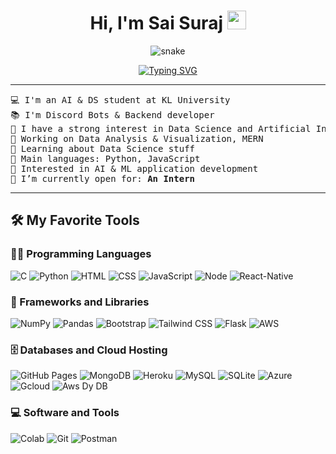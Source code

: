 <h1 align="center">
Hi, I'm Sai Suraj
	<a href="https://github.com/saisurajch" target="_self">
		<img src="https://media.giphy.com/media/hvRJCLFzcasrR4ia7z/giphy.gif" width="30">
	</a>
</h1>

<div align="center">
  <img  src="./main/Snake-grid.svg"
       alt="snake" />
</div>

<p align="center">
	<a href="https://git.io/typing-svg"><img src="https://readme-typing-svg.herokuapp.com?font=Fira+Code&pause=1000&color=075F0A&center=true&vCenter=true&width=435&lines=AI+%7C+DS+%7C+ML+Enthusiast;Love+to+learn+new+things;Interested+in+new+projects" alt="Typing SVG" /></a>
</p>


<hr>

<pre>
💻 I'm an AI & DS student at KL University
📚 I'm Discord Bots & Backend developer
📝 I have a strong interest in Data Science and Artificial Intelligence
🔭 Working on Data Analysis & Visualization, MERN
🌱 Learning about Data Science stuff
🌟 Main languages: Python, JavaScript
🚩 Interested in AI & ML application development
🤔 I’m currently open for: <b>An Intern</b></a>
</pre>
<hr>


## 🛠️ My Favorite Tools

### 👨‍💻 Programming Languages

<p>
    <img alt="C" src="https://img.shields.io/badge/C-00599C?&logo=c&logoColor=white">
    <img alt="Python" src="https://img.shields.io/badge/Python%20-%2314354C.svg?logo=python&logoColor=white">
    <img alt="HTML" src="https://img.shields.io/badge/HTML5-E34F26?logo=html5&logoColor=white">
    <img alt="CSS" src="https://img.shields.io/badge/CSS3-1572B6?&logo=css3&logoColor=white">
    <img alt="JavaScript" src="https://img.shields.io/badge/JavaScript%20-%23F7DF1E.svg?logo=javascript&logoColor=black">
    <img alt="Node" src="https://img.shields.io/badge/Node.js-43853D?logo=node.js&logoColor=white">
    <img alt="React-Native" src="https://img.shields.io/badge/React_Native-20232A?logo=react&logoColor=61DAFB">
    

### 🧰 Frameworks and Libraries

<p>
    <img alt="NumPy" src="https://img.shields.io/badge/Numpy%20-%23013243.svg?logo=numpy&logoColor=white">
    <img alt="Pandas" src="https://img.shields.io/badge/Pandas%20-%23150458.svg?logo=pandas&logoColor=white">
    <img alt="Bootstrap" src="https://img.shields.io/badge/Bootstrap%20-%23150458.svg?logo=Bootstrap&logoColor=white">
    <img alt="Tailwind CSS" src="https://img.shields.io/badge/Tailwind_CSS-38B2AC?logo=tailwind-css&logoColor=white">
    <img alt="Flask" src="https://img.shields.io/badge/Flask-000000?logo=flask&logoColor=white">
    <img alt="AWS" src="https://img.shields.io/badge/Amazon_AWS-FF9900?logo=amazonaws&logoColor=white">
    
</p>

### 🗄️ Databases and Cloud Hosting

<p>
    <img alt="GitHub Pages" src="https://img.shields.io/badge/GitHub%20Pages-%23327FC7.svg?logo=github&logoColor=white">
    <img alt="MongoDB" src="https://img.shields.io/badge/MongoDB-4EA94B?logo=mongodb&logoColor=white">
    <img alt="Heroku" src="https://img.shields.io/badge/Heroku-430098?logo=heroku&logoColor=white">
    <img alt="MySQL" src="https://img.shields.io/badge/MySQL-00000F?logo=mysql&logoColor=white">
    <img alt="SQLite" src="https://img.shields.io/badge/SQLite-07405E?logo=sqlite&logoColor=white">
    <img alt="Azure" src="https://img.shields.io/badge/Microsoft_Azure-0089D6?logo=microsoft-azure&logoColor=white">
    <img alt="Gcloud" src="https://img.shields.io/badge/Google_Cloud-4285F4?logo=google-cloud&logoColor=white">
    <img alt="Aws Dy DB" src="https://img.shields.io/badge/Amazon%20DynamoDB-4053D6?logo=Amazon%20DynamoDB&logoColor=white">
    
</p>

### 💻 Software and Tools

<p>
    <img alt="Colab" src="https://img.shields.io/badge/Colab-00b56a.svg?logo=google-colab&logoColor=white">
    <img alt="Git" src="https://img.shields.io/badge/Git%20-%23F05033.svg?logo=git&logoColor=white">
    <img alt="Postman" src="https://img.shields.io/badge/Postman-FF6C37?logo=postman&logoColor=white">
    
</p>
</br>


